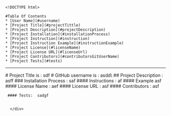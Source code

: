 

    <!DOCTYPE html>
<html lang="en">
<head>
  <meta charset="UTF-8">
  <meta http-equiv="X-UA-Compatible" content="ie=edge">
  <link rel="stylesheet" href="https://maxcdn.bootstrapcdn.com/bootstrap/4.0.0/css/bootstrap.min.css">
  <title>Document</title>
</head>
<body>
  <div class="jumbotron jumbotron-fluid">
  <div class="container">

    #Table Of Contents
    * [User Name](#username)
    * [Project Title](#projectTittle)
    * [Project Description](#projectDescription)
    * [Project Installation](#installationProcess)
    * [Project Instruction](#instruction)
    * [Project Instruction Example](#instructionExample)
    * [Project License](#licenseName)
    * [Project License URL](#licenseUrl)
    * [Project Contributors](#contributorsGitUserName)
    * [Project Tests](#tests)
<hr>
     # <a name="projectTittle"> Project Title is : </a>sdf
     # GitHub username is : asdd\
     ## Project Description :  asff
     ### Installation Process : saf
     #### Instructions :  af
     #### Example asf
     #### License Name :  aef
     #### License URL :  asf
     #### Contributors :  asf
   
     #### Tests:  sadgf
     
      
      </div>
</div>
</body>
</html>

